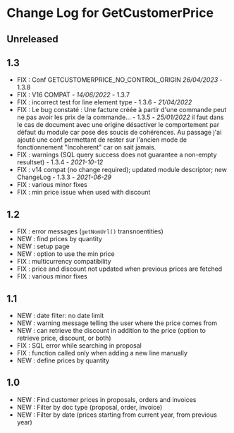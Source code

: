 # Change Log for GetCustomerPrice

## Unreleased

## 1.3

- FIX : Conf GETCUSTOMERPRICE_NO_CONTROL_ORIGIN *26/04/2023* - 1.3.8
- FIX : V16 COMPAT - *14/06/2022* - 1.3.7  
- FIX : incorrect test for line element type  - 1.3.6 - *21/04/2022*
- FIX : Le bug constaté : Une facture créée à partir d'une commande peut ne pas avoir les prix de la commande... - 1.3.5 - *25/01/2022*
  il faut dans le cas de document avec une origine désactiver le comportement par défaut du module car pose des soucis de cohérences.
  Au passage j'ai ajouté une conf permettant de rester sur l'ancien mode de fonctionnement "Incoherent" car on sait jamais.
- FIX : warnings (SQL query success does not guarantee a non-empty resultset) - 1.3.4 - *2021-10-12*
- FIX : v14 compat (no change required); updated module descriptor; new ChangeLog - 1.3.3 - *2021-06-29*
- FIX : various minor fixes
- FIX : min price issue when used with discount

## 1.2
- FIX : error messages (`getNomUrl()` transnoentities)
- NEW : find prices by quantity
- NEW : setup page
- NEW : option to use the min price
- FIX : multicurrency compatibility
- FIX : price and discount not updated when previous prices are fetched
- FIX : various minor fixes

## 1.1
- NEW : date filter: no date limit
- NEW : warning message telling the user where the price comes from
- NEW : can retrieve the discount in addition to the price (option to retrieve price, discount, or both)
- FIX : SQL error while searching in proposal
- FIX : function called only when adding a new line manually
- NEW : define prices by quantity

## 1.0
- NEW : Find customer prices in proposals, orders and invoices
- NEW : Filter by doc type (proposal, order, invoice)
- NEW : Filter by date (prices starting from current year, from previous year)
